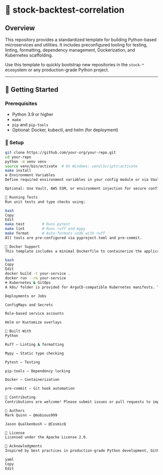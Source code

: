 # 🧱 stock-backtest-correlation

## Overview

This repository provides a standardized template for building Python-based
microservices and utilities. It includes preconfigured tooling for testing,
linting, formatting, dependency management, Dockerization, and Kubernetes
scaffolding.

Use this template to quickly bootstrap new repositories in the `stock-*`
ecosystem or any production-grade Python project.

---

## 🚀 Getting Started

### Prerequisites

- Python 3.9 or higher
- `make`
- `pip` and `pip-tools`
- Optional: Docker, kubectl, and helm (for deployment)

### 🔧 Setup

```bash
git clone https://github.com/your-org/your-repo.git
cd your-repo
python -m venv venv
source venv/bin/activate  # On Windows: venv\Scripts\activate
make install
⚙️ Environment Variables
Define required environment variables in your config module or via Vault. This template does not rely on .env files by default.

Optional: Use Vault, AWS SSM, or environment injection for secure configuration.

🧪 Running Tests
Run unit tests and type checks using:

bash
Copy
Edit
make test        # Runs pytest
make lint        # Runs ruff and mypy
make format      # Auto-formats code with ruff
All tools are pre-configured via pyproject.toml and pre-commit.

🐳 Docker Support
This template includes a minimal Dockerfile to containerize the application:

bash
Copy
Edit
docker build -t your-service .
docker run --rm your-service
☸️ Kubernetes & GitOps
A k8s/ folder is provided for ArgoCD-compatible Kubernetes manifests. These can be customized for:

Deployments or Jobs

ConfigMaps and Secrets

Role-based service accounts

Helm or Kustomize overlays

🧰 Built With
Python

Ruff – Linting & formatting

Mypy – Static type checking

Pytest – Testing

pip-tools – Dependency locking

Docker – Containerization

pre-commit – Git hook automation

🤝 Contributing
Contributions are welcome! Please submit issues or pull requests to improve this template.

👤 Authors
Mark Quinn – @mobious999

Jason Qualkenbush – @CosmicQ

📄 License
Licensed under the Apache License 2.0.

🙏 Acknowledgments
Inspired by best practices in production-grade Python development, GitOps, and DevSecOps tooling. Special thanks to the open source community.

yaml
Copy
Edit
```
